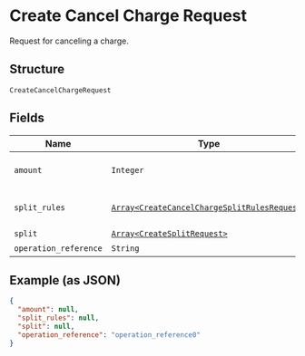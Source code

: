 
# Create Cancel Charge Request

Request for canceling a charge.

## Structure

`CreateCancelChargeRequest`

## Fields

| Name | Type | Tags | Description |
|  --- | --- | --- | --- |
| `amount` | `Integer` | Optional | The amount that will be canceled. |
| `split_rules` | [`Array<CreateCancelChargeSplitRulesRequest>`](../../doc/models/create-cancel-charge-split-rules-request.md) | Optional | The split rules request |
| `split` | [`Array<CreateSplitRequest>`](../../doc/models/create-split-request.md) | Optional | Splits |
| `operation_reference` | `String` | Required | - |

## Example (as JSON)

```json
{
  "amount": null,
  "split_rules": null,
  "split": null,
  "operation_reference": "operation_reference0"
}
```

